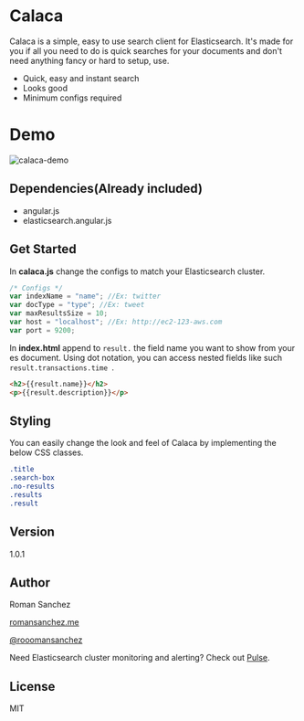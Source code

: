 Calaca
=========

Calaca is a simple, easy to use search client for Elasticsearch. It's made for you if all you need to do is quick searches for your documents and don't need anything fancy or hard to setup, use.
  - Quick, easy and instant search
  - Looks good
  - Minimum configs required


Demo
=========
![calaca-demo](https://s3.amazonaws.com/calaca/calaca-demo.gif "Calaca demo")

Dependencies(Already included)
----
  - angular.js
  - elasticsearch.angular.js

Get Started
----
In **calaca.js** change the configs to match your Elasticsearch cluster. 
```js
/* Configs */
var indexName = "name"; //Ex: twitter
var docType = "type"; //Ex: tweet
var maxResultsSize = 10;
var host = "localhost"; //Ex: http://ec2-123-aws.com
var port = 9200;
```

In **index.html** append to ```result.``` the field name you want to show from your es document.
Using dot notation, you can access nested fields like such ```result.transactions.time ```.
```html
<h2>{{result.name}}</h2>
<p>{{result.description}}</p>
```

Styling
----
You can easily change the look and feel of Calaca by implementing the below CSS classes. 
```css
.title
.search-box
.no-results
.results
.result
```


Version
----

1.0.1

Author
----
Roman Sanchez

[romansanchez.me]

[@rooomansanchez]

Need Elasticsearch cluster monitoring and alerting? Check out [Pulse].


License
----

MIT

[romansanchez.me]:http://romansanchez.me
[@rooomansanchez]:http://twitter.com/rooomansanchez
[Pulse]:www.espulse.com
